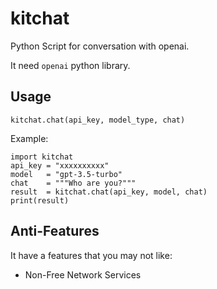 # kitchat
Python Script for conversation with openai.

It need `openai` python library.

## Usage

    kitchat.chat(api_key, model_type, chat)

Example:

    import kitchat
    api_key = "xxxxxxxxxx"
    model   = "gpt-3.5-turbo"
    chat    = """Who are you?"""
    result  = kitchat.chat(api_key, model, chat)
    print(result)

## Anti-Features

It have a features that you may not like:
- Non-Free Network Services
